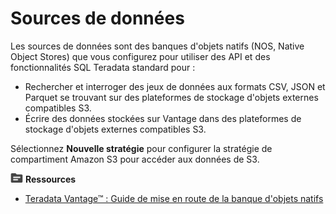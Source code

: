 Sources de données
==================

Les sources de données sont des banques d'objets natifs (NOS, Native Object Stores) que vous configurez pour utiliser des API et des fonctionnalités SQL Teradata standard pour :

-   Rechercher et interroger des jeux de données aux formats CSV, JSON et Parquet se trouvant sur des plateformes de stockage d'objets externes compatibles S3.
-   Écrire des données stockées sur Vantage dans des plateformes de stockage d'objets externes compatibles S3.

Sélectionnez **Nouvelle stratégie** pour configurer la stratégie de compartiment Amazon S3 pour accéder aux données de S3.

![](../Images/fluto-icn-resources.png) **Ressources**

-   [Teradata Vantage™ : Guide de mise en route de la banque d'objets natifs](https://docs.teradata.com/search/all?query=Teradata+Vantage%25E2%2584%25A2+-+Native+Object+Store+Getting+Started+Guide&content-lang=en-US)
